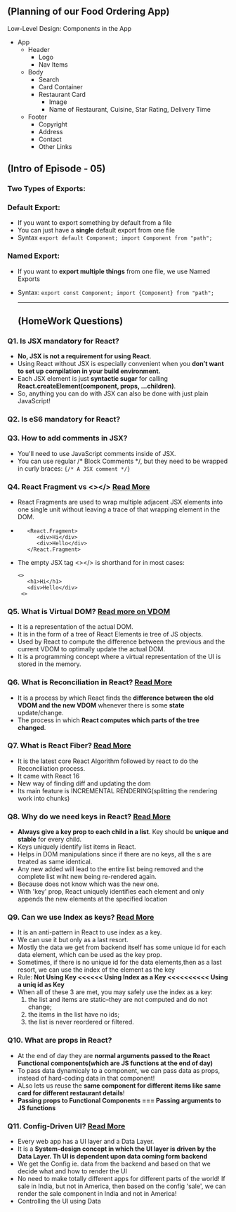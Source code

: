 ## (Planning of our Food Ordering App)
 Low-Level Design: Components in the App
 - App
    - Header
      - Logo
      - Nav Items
   - Body
      - Search
      - Card Container
      - Restaurant Card
         - Image
         - Name of Restaurant, Cuisine, Star Rating, Delivery Time
   - Footer
      - Copyright
      - Address
      - Contact 
      - Other Links

## (Intro of Episode - 05)
### Two Types of Exports: 
### Default Export: 
- If you want to export something by default from a file
- You can just have a **single** default export from one file
- Syntax
      `export default Component;
       import Component from "path";`

### Named Export:
- If you want to **export multiple things** from one file, we use Named Exports
- Syntax:
      `export const Component;
        import {Component} from "path";`

  ---------------------------------------------------------------------------------------------------------------
  ## (HomeWork Questions)
### Q1. Is JSX mandatory for React?
   - **No, JSX is not a requirement for using React**. 
   - Using React without JSX is especially convenient when you **don’t want to set up compilation in your build environment.**
   - Each JSX element is just **syntactic sugar** for calling **React.createElement(component, props, ...children)**.
   - So, anything you can do with JSX can also be done with just plain JavaScript!

### Q2. Is eS6 mandatory for React?

### Q3. How to add comments in JSX?
   - You'll need to use JavaScript comments inside of JSX.
   - You can use regular /* Block Comments */, but they need to be wrapped in curly braces: `{/* A JSX comment */}`

### Q4. React Fragment vs <></> [Read More](https://react.dev/reference/react/Fragment)
   - React Fragments are used to wrap multiple adjacent JSX elements into one single unit without leaving a trace of that wrapping element in the DOM.
   - ```
        <React.Fragment>
           <div>Hi</div>
           <div>Hello</div>
        </React.Fragment>
     ```
   - The empty JSX tag <></> is shorthand for <Fragment></Fragment> in most cases:
     ```
     <>
        <h1>Hi</h1>
        <div>Hello</div>
      <>
     ```
### Q5. What is Virtual DOM? [Read more on VDOM](https://legacy.reactjs.org/docs/faq-internals.html)
   - It is a representation of the actual DOM.
   - It is in the form of a tree of React Elements ie tree of JS objects.
   - Used by React to compute the difference between the previous and the current VDOM to optimally update the actual DOM.
   - It is a programming concept where a virtual representation of the UI is stored in the memory.
     
### Q6. What is Reconciliation in React?  [Read More](https://legacy.reactjs.org/docs/reconciliation.html)
   - It is a process by which React finds the **difference between the old VDOM and the new VDOM** whenever there is some **state** update/change.
   - The process in which **React computes which parts of the tree changed**.

### Q7. What is React Fiber? [Read More](https://github.com/acdlite/react-fiber-architecture)
   - It is the latest core React Algorithm followed by react to do the Reconciliation process.
   - It came with React 16
   - New way of finding diff and updating the dom
   - Its main feature is INCREMENTAL RENDERING(splitting the rendering work into chunks)

### Q8. Why do we need keys in React? [Read More](https://legacy.reactjs.org/docs/reconciliation.html#keys)
   - **Always give a key prop to each child in a list**. Key should be **unique and stable** for every child.
   - Keys uniquely identify list items in React.
   - Helps in DOM manipulations since if there are no keys, all the <Card/>s are treated as same identical.
   - Any new <Card/> added will lead to the entire list being removed and the complete list wiht new <Card/> being re-rendered again.
   - Because does not know which <Card/> was the new one.
   - With 'key' prop, React uniquely identifies each element and only appends the new elements at the specified location

### Q9. Can we use Index as keys? [Read More](https://robinpokorny.com/blog/index-as-a-key-is-an-anti-pattern/)
   - It is an anti-pattern in React to use index as a key.
   - We can use it but only as a last resort.
   - Mostly the data we get from backend itself has some unique id for each data element, which can be used as the key prop.
   - Sometimes, if there is no unique id for the data elements,then as a last resort, we can use the index of the element as the key
   - Rule: **Not Using Key <<<<<< Using Index as a Key <<<<<<<<<< Using a uniq id as Key**
   - When all of these 3 are met, you may safely use the index as a key:
     1. the list and items are static–they are not computed and do not change;
     2. the items in the list have no ids;
     3. the list is never reordered or filtered.
      

### Q10. What are props in React? 
   - At the end of day they are **normal arguments passed to the React Functional components(which are JS functions at the end of day)**
   - To pass data dynamicaly to a component, we can pass data as props, instead of hard-coding data in that component!
   - ALso lets us reuse the **same component for different items like same card for different restaurant details**!
   - **Passing props to Functional Components === Passing arguments to JS functions**

### Q11. Config-Driven UI? [Read More](https://desicoder.hashnode.dev/config-driven-ui)
   - Every web app has a UI layer and a Data Layer.
   - It is a **System-design concept in which the UI layer is driven by the Data Layer. Th UI is dependent upon data coming form backend**
   - We get the Config ie. data from the backend and based on that we decide what and how to render the UI
   - No need to make totally different apps for different parts of the world! If sale in India, but not in America, then based on the config 'sale', we can render the sale component in India and not in America!
   - Controlling the UI using Data